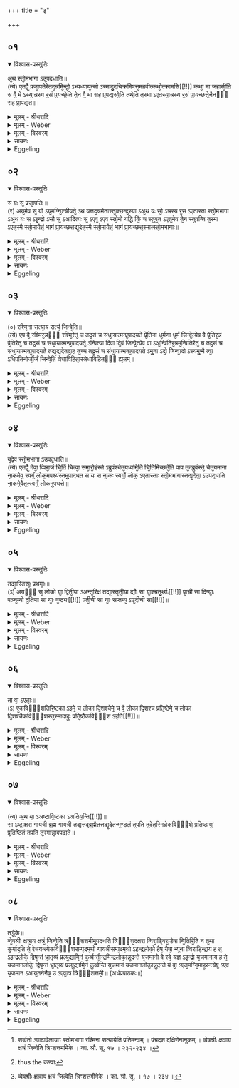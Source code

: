 +++
title = "३"

+++


## ०१


<details open><summary>विश्वास-प्रस्तुतिः</summary>

अ᳘थ स्तो᳘मभागा ऽउ᳘पदधाति॥  
(त्ये) एतद्वै᳘ प्रजा᳘पतेरेतद᳘न्नमि᳘न्द्रो᳘ ऽभ्यध्याय᳘त्सो ऽस्मादु᳘दचिक्रमिषत्त᳘मब्रवीत्कथो᳘त्क्रामसि[[!!]] कथा᳘ मा जहासी᳘ति स वै᳘ मे ऽस्या᳘न्नस्य र᳘सं प्र᳘यच्छे᳘ति ते᳘न वै᳘ मा सह प्र᳘पद्यस्वे᳘ति तथे᳘ति त᳘स्मा ऽएतस्या᳘न्नस्य र᳘सं प्रा᳘यच्छत्ते᳘नैनᳫँ᳭ सह प्रा᳘पद्यत॥
</details>

<details><summary>मूलम् - श्रीधरादि</summary>

अ᳘थ स्तो᳘मभागा ऽउ᳘पदधाति॥  
(त्ये) एतद्वै᳘ प्रजा᳘पतेरेतद᳘न्नमि᳘न्द्रो᳘ ऽभ्यध्याय᳘त्सो ऽस्मादु᳘दचिक्रमिषत्त᳘मब्रवीत्कथो᳘त्क्रामसि[[!!]] कथा᳘ मा जहासी᳘ति स वै᳘ मे ऽस्या᳘न्नस्य र᳘सं प्र᳘यच्छे᳘ति ते᳘न वै᳘ मा सह प्र᳘पद्यस्वे᳘ति तथे᳘ति त᳘स्मा ऽएतस्या᳘न्नस्य र᳘सं प्रा᳘यच्छत्ते᳘नैनᳫँ᳭ सह प्रा᳘पद्यत॥
</details>

<details><summary>मूलम् - Weber</summary>

अ᳘थ स्तो᳘मभागा उ᳘पदधाति॥  
एतद्वै᳘ प्रजापतेरेतद᳘न्नमि᳘न्द्रो ऽभ्य᳘ध्यायॗत्सो ऽस्मादु᳘दचिक्रमिषत्त᳘मब्रवीत्कथो᳘त्क्रामसि कथा᳘ मा जहासी᳘ति स वै᳘ मे ऽस्या᳘न्नस्य र᳘सम् प्र᳘यछे᳘ति ते᳘न वै᳘ मा सह प्र᳘पद्यस्वे᳘ति तथे᳘ति त᳘स्मा एतस्या᳘न्नस्य र᳘सम् प्रा᳘यछत्ते᳘नैनᳫं सह प्रा᳘पद्यत॥
</details>

<details><summary>मूलम् - विस्वरम्</summary>

**अथैकोनत्रिंशत्स्तोमभागेष्टकोपधानम् ।** 

अथ स्तोमभागा उपदधाति । एतद्वै प्रजापतेरेतदन्नमिन्द्रो ऽभ्यध्यायत् । सो ऽस्मादुदचिक्रमिषत् । तमब्रवीत्- कथोत्क्रामसि, कथा मा जहासीति । स वै मे ऽस्यान्नस्य रसं प्रयच्छेति । तेन वै मा सह प्रपद्यस्वेति । तथेति । तस्मा ऽएतस्यान्नस्य रसं प्रायच्छत् । तेनैनं सह प्रापद्यत ॥ १ ॥ 
</details>

<details><summary>सायणः</summary>

**अथ स्तोमभागा** इति । स्तोमभागा नामेष्टका उपदधातीति [^१_१२४] । अतः परेणेतिहासेन तासामधिदैवं निरूपयन्नाह 'एतद्वै' तस्मिन्काले प्रजापतेः स्वतवान् । छन्दस्यात्मकत्वमिन्द्रः प्राणो ऽभिध्यातवान् स इन्द्रो ऽस्मात् प्रजापतेरपक्रमितुमैच्छत् 'तम्' इन्द्रम् प्रजापतिः 'अब्रवीत्' 'कथा' "था हेतौ च च्छन्दसि" (पा. सू. ५ । ३ । २३) इति हेतौ थाप्रत्यये रूपम् । 'कथा' च केन हेतुना 'मा' पितरं 'जहासीति' तं प्रजापतिमिन्द्र उवाच अस्यान्नस्य छन्दस्यात्मकस्य 'रसं प्रयच्छेति' । प्रजापतिरुवाच तेन तस्य रसेन मा सह रसेनैव त्वं मा प्रपद्यस्व मच्छरीररस एव भव तथा हि त्वं च तेन रसेन वसतिद्वारेण ह चेत्यभिप्रायः । प्रजापतिस्तु तथेत्युक्त्वा तस्मा इन्द्रायैतस्य छन्दस्यात्मकस्याधिदैवाधितया ऽध्यात्मस्यान्नस्य रसं प्रायच्छत् । तथैवानेन रसेन सहैनं प्रजापतिमिन्द्रः प्रपन्नः ॥ १ ॥ 

[^१_१२४]: सर्व्वतो ऽषाढावेलायाꣳ स्तोमभागा रश्मिना सत्यायेति प्रतिमन्त्रम् । पंचदश दक्षिणेनानुकम् । व्वेषश्रीः क्षत्राय क्षत्रं जिन्वेति त्रिꣳशत्तममिके । का. श्रौ. सू. १७ । २३२-२३४ । 
</details>

<details><summary>Eggeling</summary>

1. He then lays down the Stomabhāgā (praise-sharing bricks). For at that time Indra set his mind upon that food of Prajāpati, and tried to go from him. He spake, 'Why dost thou go from me? why dost thou leave me?'--'Give me the essence of that food: enter me therewith!'--'So be it!' so he gave him the essence of that food, and entered him therewith.
</details>


## ०२


<details open><summary>विश्वास-प्रस्तुतिः</summary>

स यः स᳘ प्रजा᳘पतिः॥  
(र) अय᳘मेव स᳘ यो ऽय᳘मग्नि᳘श्चीयते᳘ ऽथ यत्तद᳘न्नमेतास्ता᳘श्छन्द᳘स्या ऽअ᳘थ यः सो᳘ ऽन्नस्य र᳘स ऽएतास्ता स्तो᳘मभागा ऽअ᳘थ यः स ऽइ᳘न्द्रो ऽसौ स᳘ ऽआदित्यः स᳘ ऽएष᳘ ऽएव स्तो᳘मो यद्धि किं᳘ च स्तुव᳘त ऽएत᳘मेव ते᳘न स्तुवन्ति त᳘स्मा ऽएत᳘स्मै स्तो᳘मायैतं᳘ भागं प्रा᳘यच्छत्तद्य᳘देत᳘स्मै स्तो᳘मायैतं᳘ भागं प्रा᳘यच्छत्त᳘स्मात्स्तो᳘मभागाः॥
</details>

<details><summary>मूलम् - श्रीधरादि</summary>

स यः स᳘ प्रजा᳘पतिः॥  
(र) अय᳘मेव स᳘ यो ऽय᳘मग्नि᳘श्चीयते᳘ ऽथ यत्तद᳘न्नमेतास्ता᳘श्छन्द᳘स्या ऽअ᳘थ यः सो᳘ ऽन्नस्य र᳘स ऽएतास्ता स्तो᳘मभागा ऽअ᳘थ यः स ऽइ᳘न्द्रो ऽसौ स᳘ ऽआदित्यः स᳘ ऽएष᳘ ऽएव स्तो᳘मो यद्धि किं᳘ च स्तुव᳘त ऽएत᳘मेव ते᳘न स्तुवन्ति त᳘स्मा ऽएत᳘स्मै स्तो᳘मायैतं᳘ भागं प्रा᳘यच्छत्तद्य᳘देत᳘स्मै स्तो᳘मायैतं᳘ भागं प्रा᳘यच्छत्त᳘स्मात्स्तो᳘मभागाः॥
</details>

<details><summary>मूलम् - Weber</summary>

स यः स᳘ प्रजा᳘पतिः॥  
अय᳘मेव सॗ यो ऽय᳘मग्नि᳘श्चीयते᳘ ऽथ यत्तद᳘न्नमेतास्ता᳘श्छन्दॗस्या अ᳘थ यः सो᳘ ऽन्नस्य र᳘स एतास्ता स्तो᳘मभागा अ᳘थ यः स इ᳘न्द्रो ऽसौ स᳘ आदित्यः स᳘ एष᳘ एव स्तो᳘मो यद्धि किं᳘ च स्तुव᳘त एत᳘मेव ते᳘न स्तुवन्ति त᳘स्मा एत᳘स्मै स्तो᳘मायैत᳘म् भागम् प्रा᳘यछत्तद्य᳘देत᳘स्मै स्तो᳘मायैत᳘म् भागम् प्रा᳘यछत्त᳘स्मात्स्तो᳘मभागाः॥
</details>

<details><summary>मूलम् - विस्वरम्</summary>

स यः स प्रजापतिः- अयमेव सः- यो ऽयमग्निश्चीयते । अथ यत्तदन्नम्- एतास्ताश्छन्दस्याः । अथ यः सो ऽन्नस्य रसः- एतास्ताः सोमभागाः । अथ यः स इन्द्रः- असौ स आदित्यः । स एष एव स्तोमः । यद्धि किं च स्तुवते- एतमेव तेन स्तुवन्ति । तस्मा एतस्मै स्तोमायैतं भागं प्रायच्छत् । तद्यदेतस्मै स्तोमायैतं भागं प्रायच्छत्- तस्मात्स्तोमभागाः ॥ २ ॥ 
</details>

<details><summary>सायणः</summary>

**स यः स प्रजापतिरि**ति । प्रजापत्यादीनि मन्त्राद्यात्मिकानि शरीराणि दृश्यन्ते । आधिदैवपक्षस्यायमर्थः- 'यः स इन्द्रो ऽसौ स आदित्यः' इति यः प्राणस्य तेजसा सहांगे शस्तश्चासावादित्यो ऽवकाशस्तथा चाह (तद्वा एवैनो उच्चौधनगमषद्योयं दक्षिणे ऽक्षन्पुरुषधेनामे योयं दक्षिणेक्षन्पुरुष इत्यादित्ये एवादित्ये भर्तव्यत्वात्स्तोमः । बा देवेहिकं वाचा लोकवेदयोः स्तुवते केचित्तेन सर्वेण द्वारस्ततिनः समवादित्यस्तुवन्त्येतस्यैव सर्वावेशिनः सर्वे स्तूयमानत्वात् प्राणमित्यभिप्रायः । ततः किञ्चिद्यदादित्यः स्तोम इत्येतदादित्यस्तोम इत्यत आह 'तस्मै एतस्मै' स्तोमादित्यौ । यतः परमात्मसपत्नकं देवाधिदेवाकारेणावस्थितं ततो भजनीयमित्यत्र भूतं स्थितिहेतुं प्रभवमित्यादिनिर्वचनेन तु चैवं कुर्वतो षष्ठीसमासो ऽयं दर्शितः स्तोमस्य भागः स्तोमभाग इति च । तथासामिति भागवत्त्वाच्च स्त्रीलिङ्गबहुवचनेनोपधेयता) नैष दोषः ॥ २ ॥ 
</details>

<details><summary>Eggeling</summary>

2. Now he who was that Prajāpati is this very Agni (the fire-altar) that is now being built up; and that food is these Chandasyā (bricks); and that essence of food is these Stomabhāgās; and he who was Indra is yonder Āditya (the sun): he indeed is the Stoma (hymn of praise), for whatsoever praises they sing, it is him they praise thereby,--it is to that same Stoma he gave a share; and inasmuch as

p. 93

he gave a share (bhāga) to that Stoma, these are (called) Stomabhāgās.
</details>


## ०३


<details open><summary>विश्वास-प्रस्तुतिः</summary>

(०) रश्मि᳘ना सत्या᳘य सत्यं᳘ जिन्वे᳘ति॥  
(त्ये) एष वै᳘ रश्मिर᳘न्नᳫँ᳭ रश्मि᳘रेतं᳘ च तद्र᳘सं च संधा᳘यात्मन्प्र᳘पादयते प्रे᳘तिना ध᳘र्मणा ध᳘र्मं जिन्वे᳘त्येष वै प्रे᳘तिर᳘न्नं प्रे᳘तिरेतं᳘ च तद्र᳘सं च संधा᳘यात्मन्प्र᳘पादयते᳘ ऽन्वित्या दिवा दि᳘वं जिन्वे᳘त्येष वा ऽअ᳘न्वितिर᳘न्नम᳘न्वितिरेतं᳘ च तद्र᳘सं च संधा᳘यात्मन्प्र᳘पादयते तद्य᳘द्यदेतदा᳘ह त᳘च्च तद्र᳘सं च संधा᳘यात्मन्प्र᳘पादयते ऽमु᳘ना ऽदो᳘ जिन्वा᳘दो ऽस्यमु᳘ष्मै त्वा᳘ ऽधिपतिनोर्जो᳘र्जं जिन्वे᳘ति त्रेधाविहिता᳘स्त्रेधाविहितᳫँ᳭ ह्य᳘न्नम्॥
</details>

<details><summary>मूलम् - श्रीधरादि</summary>

(०) रश्मि᳘ना सत्या᳘य सत्यं᳘ जिन्वे᳘ति॥  
(त्ये) एष वै᳘ रश्मिर᳘न्नᳫँ᳭ रश्मि᳘रेतं᳘ च तद्र᳘सं च संधा᳘यात्मन्प्र᳘पादयते प्रे᳘तिना ध᳘र्मणा ध᳘र्मं जिन्वे᳘त्येष वै प्रे᳘तिर᳘न्नं प्रे᳘तिरेतं᳘ च तद्र᳘सं च संधा᳘यात्मन्प्र᳘पादयते᳘ ऽन्वित्या दिवा दि᳘वं जिन्वे᳘त्येष वा ऽअ᳘न्वितिर᳘न्नम᳘न्वितिरेतं᳘ च तद्र᳘सं च संधा᳘यात्मन्प्र᳘पादयते तद्य᳘द्यदेतदा᳘ह त᳘च्च तद्र᳘सं च संधा᳘यात्मन्प्र᳘पादयते ऽमु᳘ना ऽदो᳘ जिन्वा᳘दो ऽस्यमु᳘ष्मै त्वा᳘ ऽधिपतिनोर्जो᳘र्जं जिन्वे᳘ति त्रेधाविहिता᳘स्त्रेधाविहितᳫँ᳭ ह्य᳘न्नम्॥
</details>

<details><summary>मूलम् - Weber</summary>

रश्मि᳘ना सत्या᳘य सत्यं᳘ जिन्वे᳘ति॥  
एष वै᳘ रश्मिर᳘न्नं रश्मि᳘रेतं᳘ च तद्र᳘सं च संधा᳘यात्मन्प्र᳘पादयते प्रे᳘तिना ध᳘र्मणा ध᳘र्मं जिन्वे᳘त्येष वै प्रे᳘तिर᳘न्नम् प्रे᳘तिरेतं᳘ च तद्र᳘सं च संधा᳘यात्मन्प्र᳘पादयते᳘ ऽन्वित्या दिवा दि᳘वं जिन्वे᳘त्येष वा अ᳘न्वितिर᳘न्नम᳘न्वितिरेतं᳘ च तद्र᳘सं च संधा᳘यात्मन्प्र᳘पादयते तद्य᳘द्यदेतदा᳘ह त᳘च्च तद्र᳘सं च संधा᳘यात्मन्प्र᳘पादयते ऽमु᳘नादो᳘ जिन्वा᳘दो ऽस्यमु᳘ष्मै त्वा᳘धिपतिनोर्जो᳘र्जं जिन्वे᳘ति त्रेधाविहिता᳘स्त्रेधाविहितᳫं ह्य᳘न्नम्॥
</details>

<details><summary>मूलम् - विस्वरम्</summary>

**"रश्मिना सत्याय सत्यं जिन्व"**- इति । एष वै रश्मिः । अन्नं रश्मिः । एतं च तद्रसं च सन्धायात्मन्प्रपादयते । **"प्रेतिना धर्मणा धर्मं जिन्व"**- इति । एष वै प्रेतिः । अन्नं प्रेतिः । एतं च तद्रसं च सन्धायात्मन्प्रपादयते । **"अन्वित्या दिवा दिवं जिन्व"**- इति । एष वा ऽअन्वितिः । अन्नमन्वितिः । एतं च तद्रसं च संधायात्मन्प्रपादयते । तद् यद्यदेतदाह- तच्च तद्रसं च संधायात्मन्प्रपादयते । अमुना ऽदो जिन्व, अदो ऽसि, अमुष्मै त्वा, **“अधिपतिनोर्जा, ऊर्जं जिन्व"**- (वा. सं. १५ । ६-९) इति त्रेधा विहिताः । त्रेधाविहितं ह्यन्नम् ॥ ३ ॥ 
</details>

<details><summary>सायणः</summary>

निरूढस्यैव स्त्रीलिङ्गस्य बहुवचनान्तस्य चाव्युत्पत्तिमन्त्रमात्रेणैवारभ्यते- **रश्मिना** इति । **एष वै रश्मिरि**त्यादिनेतिहासार्थं मन्त्राणामभिधानं दर्शयति- तस्य चेतिहासशेषसंक्षेपेणार्थः । प्रजापतेर्विश्वरूपस्य सत्यधर्मादिभिराकारैरवस्थितस्य यदिदं स्थावरजङ्गमात्मकमन्नं तस्य रश्मिरादाय संचरतीत्यादित्यप्रजापतिनामात्मानं च सर्वाश्च प्रजापतेः प्रत्यङ्गभूतदेवतास्तेन रसेन तर्पयति न केवलमात्मानम् । तथैवायमध्यात्मं प्राणं सर्वान् प्राणान् प्राणिनामात्मानमवान्तररसेन तर्पयत्येतत्तेन प्रजापतिसंवादेनेति निष्पन्नम् । तच्चैतदधियज्ञमन्त्रेणेष्टकासु दर्शयते तत्र प्रथमतो यदिष्टकोच्यते । हे इष्टके ! सत्याय सत्यात्मकाय प्रजापतये यदात्माने (यवत्वीहमु) उपधीयेति शेषः । कुत एतत्त्रिवृतोपदधामीत्यादि चतुर्थ्यत्वात्तत्र चोपदधातीत्यस्य तस्य कल्पनीयत्वादत्रापि त्वामुपदधामीति शब्दो विज्ञायते । तत् सत्यात्मकं प्रजापतिं यजमानत्वमत्राग्नीकोपधीयमानं 'जिन्व' तर्पय केन रश्मिना समश्नुत इति । रश्मिश्चादित्येन रसस्थितस्य तस्य रसो रश्मिता रसो ऽपि रश्मिस्थितत्वाद्रश्मिः । अथवा रसत्वसाधनादयस्तेन रश्मिना रसपूर्णनादित्यनेन जित्वा रसः पूर्णः स्यादित्यस्य त्वमधियज्ञिकशरीरभूता इमं चित्यामेकमधियज्ञं प्रजापतिं यजमानं च प्रपद्यस्वेत्यर्थः । एतदाह- एष वै आदित्यो रश्मिभिरुक्तो निर्वचनात् । रसं चान्नरसं रश्मिना स्थानशब्देन योगादेव ता एवं च (तदादित्यरसवसवापि कीर्त्या) तथैकशब्दोपादानेनेष्टकाशरीरोक्तत्वात्सशरीरे अधियज्ञिके प्रजापतेर्यजमानस्य च प्रपादयते । एवमेवोत्तरेष्वपि मन्त्रेषु यंद्वितीयान्तेन धर्मादि तर्पणीय प्रपद्य तत्पूर्वं चतुर्थ्यन्तेन (उपधानप्रयोजनत्वेनोपत्यस्तृतीयनेमश्च) यत्र द्वितीयायुक्तानां प्रातिपदिकानां प्रथमतृतीयानिर्देशास्ते व्यत्ययेन चतुर्थीनिर्देशा द्रष्टव्या इत्येतदङ्गीकृत्य प्रेतिशब्देन च केवलेनादित्यं रसं चोपात्ते सन्ध्यात्मकं प्रपादयत इत्याह- (प्रकृत्यष्वागतिरादित्य भूतानां तस्थावादभ्यरसो पिबति । एवमनयन्ति तमित्यात्विगिस्थत्वाद्वातरसः । एवं रश्मीति स्त्रीच्छन्दत्वात्तुमित्यावद्वचनत्वात्) अव्याख्यानव्याप्त्यर्थं सामान्यव्याख्यां करोति । यत्संविधादित्यतीया अनेन शब्देन जिन्वतिकारणमाह- तच्च संवत्सर स्थितं सन्धायात्मन् प्रपादयत इति । अत्र तस्येति वचनं प्रायः संधाय तत् । संवत्सरमित्यर्थः । 'अमुना ऽदो जिन्वेति सवननामत्वमग्नेर्नानाविशेषयुक्तानां मन्त्राणामेकप्रकारं दर्शयति । अमुना ऽदो रश्म्यादिना । 'अदः' सत्यादीत्येवंरूपस्तावदेका कण्डिकादधोमन्त्राणां राशिः । अत्र च राशावमुष्मै त्वोपदधातीत्येतदनास्तातत्वादर्थतो विद्यमानमपि न कीर्त्तितः । 'अदः' त्रिवृदाद्यस्य अमुष्मै त्रिवृदादिकार्यायेत्येवंरूपो ऽपरो तत्र राशिः अधिपतिर्नरस्तेन चोर्जं प्रजापतिं जिन्वोपदधामीत्येष तृतीयो मन्त्रभेदः । यद्यपि च प्रथमस्यैवाद्यमन्त्रस्य राशेरपहरति तेषामपि लक्षणैर्व्यवहितत्वात् पृथगवस्थितापि । एवमेते तावन्मन्त्राः 'त्रेधा' त्रिषु स्थानेषु 'विहिताः' तेषां त्रेधा विहितत्वात् । आद्युक्ता इष्टकास्त्रेधा विहिता इत्याह- त्रेधा विहितं ह्यन्नम् । जङ्गमं तावत्पिता माता पुत्र इत्येवं स्थावरमपि तापो वृष्टिर्बीजमिति तदनुकारणे सो ऽपि त्रेधाविहितस्तदनुकारा इष्टका इत्यभिप्रायः ॥ ३ ॥ 
</details>

<details><summary>Eggeling</summary>

3. [He lays them down, with, Vāj. S. XV, 6. 7], 'By the ray quicken thou the truth for truth!'--the ray, doubtless, is that (sun), and ray is food; having put together that (sun) and the essence thereof, he makes it enter his own self;--'by the starting, by the law, quicken the law!'--the starting, doubtless, is that (sun), and the starting also means food: having put together that (sun) and the essence thereof, he makes it enter his own self;--'by the going after, by the sky, quicken the sky!'--the going after, doubtless, is that (sun), and the going after also means food; having put together that (sun) and the essence thereof, he makes it enter his own self. Thus whatever he mentions here, that and the essence thereof he puts together and makes it enter his own self: 'By such and such quicken thou such and such!'--'Such and such thou art: for such and such (I deposit) thee!'--'By the lord, by strength, quicken strength!' thus they (the bricks) are divided into three kinds, for food is of three kinds.
</details>


## ०४


<details open><summary>विश्वास-प्रस्तुतिः</summary>

य᳘द्वेव स्तो᳘मभागा ऽउपद᳘धाति॥  
(त्ये) एतद्वै᳘ देवा᳘ व्विरा᳘जं चि᳘तिं चित्वा᳘ समा᳘रो᳘हंस्ते ऽब्रुवंश्चेत᳘यध्वमि᳘ति चि᳘तिमिच्छते᳘ति वाव त᳘दब्रुवंस्ते᳘ चेत᳘यमाना ना᳘कमेव᳘ स्वर्गं᳘ लोक᳘मपश्यंस्तमु᳘पादधत स यः स ना᳘कः स्वर्गो᳘ लोक᳘ ऽएतास्ताः स्तो᳘मभागास्तद्य᳘देता᳘ ऽउपद᳘धाति ना᳘कमे᳘वैत᳘त्स्वर्गं᳘ लोकमु᳘पधत्ते॥
</details>

<details><summary>मूलम् - श्रीधरादि</summary>

य᳘द्वेव स्तो᳘मभागा ऽउपद᳘धाति॥  
(त्ये) एतद्वै᳘ देवा᳘ व्विरा᳘जं चि᳘तिं चित्वा᳘ समा᳘रो᳘हंस्ते ऽब्रुवंश्चेत᳘यध्वमि᳘ति चि᳘तिमिच्छते᳘ति वाव त᳘दब्रुवंस्ते᳘ चेत᳘यमाना ना᳘कमेव᳘ स्वर्गं᳘ लोक᳘मपश्यंस्तमु᳘पादधत स यः स ना᳘कः स्वर्गो᳘ लोक᳘ ऽएतास्ताः स्तो᳘मभागास्तद्य᳘देता᳘ ऽउपद᳘धाति ना᳘कमे᳘वैत᳘त्स्वर्गं᳘ लोकमु᳘पधत्ते॥
</details>

<details><summary>मूलम् - Weber</summary>

य᳘द्वेव स्तो᳘मभागा उपद᳘धाति॥  
एतद्वै᳘ देवा᳘ विरा᳘जं चि᳘तिं चित्वा᳘ समा᳘रोॗहंस्ते ऽब्रुवंश्चेत᳘यध्वमि᳘ति चि᳘तिमिछते᳘ति वाव त᳘दब्रुवंस्ते᳘ चेत᳘यमाना ना᳘कमेव᳘ स्वर्गं᳘ लोक᳘मपश्यंस्तमु᳘पादधत स यः स ना᳘कः स्वर्गो᳘ लोक᳘ एतास्ता स्तो᳘मभागास्तद्य᳘देता᳘ उपद᳘धाति ना᳘कमेॗवैत᳘त्स्वर्गं᳘ लोकमु᳘पधत्ते॥
</details>

<details><summary>मूलम् - विस्वरम्</summary>

यद्वेव स्तोमभागा उपदधाति । एतद्वै देवा विराजं चितिं चित्वा समारोहन् । ते ऽब्रुवन्- चेतयध्वमिति- चितिमिच्छतेति वाव तदब्रुवन् । ते चेतयमाना नाकमेव स्वर्गं लोकमपश्यन् । तमुपादधत । स यः स नाकः स्वर्गो लोकः- एतास्ताः स्तोमभागाः । तद्यदेता उपदधाति- नाकमेवैतत्स्वर्गं लोकमुपधत्ते ॥ ४ ॥ 
</details>

<details><summary>सायणः</summary>

एवं तावच्छब्दस्याशु यत् प्राजापत्यदर्शनमुक्तं तस्यानन्तरं (सम्बन्धमेवास्तरमेव भागास्विदं) प्राजापत्यदर्शनसम्बद्धं स्तोमभागास्वपि दैवे दर्शनं वक्तुमाह- **यद्वेव स्तोमभागा** इति । 'यद्वेव' विराजम् द्युलोकं 'चित्वा' समारूढाः स्तोमभागमवदः । (रवरहितं वा ऽमी) तद्दिवः सारभूतं प्रधानो देवनिवासं 'स्वर्गम्' 'लोकम्' स्तोमभागात्मकं त्रैलोक्यदिशश्च । दर्शयति- तत्र त्विदं वक्तव्यम् । द्युलोक एवायं विद्वद्भिः कल्पितः । कुतो ऽत्र प्रकृत्य पृथिवी चान्तरिक्षं त्वायातमिति । नैष दोषः । द्युलोक एव ह्येतदुत्तममध्यमाधमस्तोमगतेष्टका त्रैलोक्यं परिकल्पते ॥ ४ ॥ 
</details>

<details><summary>Eggeling</summary>

4. And as to why he lays down the Stomabhāgās. Now the gods, having laid down the far-shining layer, mounted it. They spake, 'Meditate ye!' whereby, doubtless, they meant to say, 'Seek ye a layer!' Whilst meditating, they saw even the firmament, the heavenly world, and laid it down. Now that same firmament, the heavenly world, indeed is the same as these Stomabhāgās, and thus in laying down these, he lays down the firmament, the heavenly world.
</details>


## ०५


<details open><summary>विश्वास-प्रस्तुतिः</summary>

तद्या᳘स्तिस्रः᳘ प्रथमाः᳘॥  
(ऽ) अयᳫँ᳭ स᳘ लोको या᳘ द्विती᳘या ऽअन्त᳘रिक्षं तद्या᳘स्तृती᳘या द्यौः सा या᳘श्चतु᳘र्थ्यः[[!!]] प्रा᳘ची सा दिग्याः᳘ पञ्च᳘म्यो द᳘क्षिणा सा याः᳘ ष᳘ष्ठ्यः[[!!]] प्रती᳘ची सा याः᳘ सप्तम्य᳘ ऽउ᳘दीची सा[[!!]]॥
</details>

<details><summary>मूलम् - श्रीधरादि</summary>

तद्या᳘स्तिस्रः᳘ प्रथमाः᳘॥  
(ऽ) अयᳫँ᳭ स᳘ लोको या᳘ द्विती᳘या ऽअन्त᳘रिक्षं तद्या᳘स्तृती᳘या द्यौः सा या᳘श्चतु᳘र्थ्यः[[!!]] प्रा᳘ची सा दिग्याः᳘ पञ्च᳘म्यो द᳘क्षिणा सा याः᳘ ष᳘ष्ठ्यः[[!!]] प्रती᳘ची सा याः᳘ सप्तम्य᳘ ऽउ᳘दीची सा[[!!]]॥
</details>

<details><summary>मूलम् - Weber</summary>

तद्या᳘स्तिस्रः᳘ प्रथमाः᳟॥  
अयᳫं स᳘ लोको या᳘ द्विती᳘या अन्त᳘रिक्षं तद्या᳘स्तृती᳘या द्यौः सा या᳘श्चतुर्थ्यः᳘ प्रा᳘ची सा दिग्याः᳘ पञ्चॗम्यो दक्षिणा सा याः᳘ षष्ठ्यः᳘ प्रती᳘ची सा याः᳘ सप्तम्य᳘ उ᳘दीची सा᳟॥
</details>

<details><summary>मूलम् - विस्वरम्</summary>

तद् यास्तिस्रः प्रथमाः- अयं स लोकः । या द्वितीयाः- अन्तरिक्षं तत् । यास्तृतीयाः- द्यौः सा । याश्चतुर्थ्यः- प्राची सा दिक् । याः पञ्चम्यो- दक्षिणा सा । याः षष्ठ्यः- प्रतीची सा । याः सप्तम्यः- उदीची सा ॥ ५ ॥ 
</details>

<details><summary>सायणः</summary>

तत्र चायं लोक इत्यादयः शब्दाः स्थानसामान्येन वेदितव्याः । एवं प्रथमादयो ऽपि दिश आदित्या एव द्रष्टव्याः । अथ वा ते ऽपि स्वर्गो लोको लवणोदकवत् त्रैलोक्ये ऽप्युक्त एवेत्येतदभिप्रायमेतत्ततश्चामुत्रापि लोके यः सारभूतः सुखोक्तदेशः स स्वर्ग एवेत्येतदेतेन त्रैलोक्यकल्पनेनावसीयते ॥ ५ ॥ 
</details>

<details><summary>Eggeling</summary>

5. The first three (bricks) are this (terrestrial)

p. 94

world, the second (three) the air, and the third (three) the sky, the fourth the eastern, the fifth the southern, the sixth the western, and the seventh the northern regions.
</details>


## ०६


<details open><summary>विश्वास-प्रस्तुतिः</summary>

ता वा᳘ ऽएताः᳘॥  
(ऽ) ए᳘कविᳫँ᳭शतिरि᳘ष्टका ऽइमे᳘ च लोका दि᳘शश्चेमे᳘ च वै᳘ लोका दि᳘शश्च प्रति᳘ष्ठेमे᳘ च लोका दि᳘शश्चैकविᳫँ᳭शस्त᳘स्मादाहुः प्रति᳘ष्ठैकविᳫँ᳭श ऽइति[[!!]]॥
</details>

<details><summary>मूलम् - श्रीधरादि</summary>

ता वा᳘ ऽएताः᳘॥  
(ऽ) ए᳘कविᳫँ᳭शतिरि᳘ष्टका ऽइमे᳘ च लोका दि᳘शश्चेमे᳘ च वै᳘ लोका दि᳘शश्च प्रति᳘ष्ठेमे᳘ च लोका दि᳘शश्चैकविᳫँ᳭शस्त᳘स्मादाहुः प्रति᳘ष्ठैकविᳫँ᳭श ऽइति[[!!]]॥
</details>

<details><summary>मूलम् - Weber</summary>

ता वा᳘ एताः᳟॥  
ए᳘कविंशतिरि᳘ष्टका इमे᳘ च लोका दि᳘शश्चेमे᳘ च वै᳘ लोका दि᳘शश्च प्रतिॗष्ठेमे᳘ च लोका दि᳘शश्चैकविंशस्त᳘स्मादाहुः प्रतिॗष्ठैकविंश इ᳘ति॥
</details>

<details><summary>मूलम् - विस्वरम्</summary>

ता वा एता एकविंशतिरिष्टकाः- इमे च लोकाः, दिशश्च । इमे च वै लोका दिशश्च प्रतिष्ठा । इमे च लोका दिशश्चैकविंशः । तस्मादाहुः- प्रतिष्ठैकविंश इति ॥ ६ ॥ 
</details>

<details><summary>सायणः</summary>

**ता वा एता** इति । एकविंशतिपरिमाणसमूह एकविंशः सम्भूतानां प्रतिष्ठास्वधिवास इति प्रसिद्धिः ॥ ६ ॥ 
</details>

<details><summary>Eggeling</summary>

6. These twenty-one bricks, then, are these worlds and the regions, and these worlds and the regions are a foundation, and these worlds and the regions are twenty-one: whence they say, 'the Ekaviṁśa (twenty-one-fold) is a foundation.'
</details>


## ०७


<details open><summary>विश्वास-प्रस्तुतिः</summary>

(त्य᳘) अ᳘थ या᳘ ऽअष्टावि᳘ष्टका ऽअतिय᳘न्ति[[!!]]॥  
सा ऽष्टा᳘क्षरा गायत्री ब्र᳘ह्म गायत्री तद्यत्तद्ब्र᳘ह्मैतत्तद्य᳘देतन्म᳘ण्डलं त᳘पति त᳘देत᳘स्मिन्नेकविᳫँ᳭शे᳘ प्रतिष्ठायां᳘ प्र᳘तिष्ठितं तपति त᳘स्मान्ना᳘वपद्यते॥
</details>

<details><summary>मूलम् - श्रीधरादि</summary>

(त्य᳘) अ᳘थ या᳘ ऽअष्टावि᳘ष्टका ऽअतिय᳘न्ति[[!!]]॥  
सा ऽष्टा᳘क्षरा गायत्री ब्र᳘ह्म गायत्री तद्यत्तद्ब्र᳘ह्मैतत्तद्य᳘देतन्म᳘ण्डलं त᳘पति त᳘देत᳘स्मिन्नेकविᳫँ᳭शे᳘ प्रतिष्ठायां᳘ प्र᳘तिष्ठितं तपति त᳘स्मान्ना᳘वपद्यते॥
</details>

<details><summary>मूलम् - Weber</summary>

अ᳘थ या᳘ अष्टावि᳘ष्टका अतिय᳘न्ति᳟᳟॥  
साष्टा᳘क्षरा गायत्री ब्र᳘ह्म गायत्री तद्यत्तद्ब्र᳘ह्मैतत्तद्य᳘देतन्म᳘ण्डलं त᳘पति त᳘देत᳘स्मिन्नेकविंशे᳘ प्रतिष्ठाया᳘म् प्र᳘तिष्ठितं तपति त᳘स्मान्ना᳘वपद्यते॥
</details>

<details><summary>मूलम् - विस्वरम्</summary>

अथ या अष्टाविष्टका अतियन्ति- सा ऽष्टाक्षरा गायत्री । ब्रह्म गायत्री । तद्- यत्तद्ब्रह्म- एतत्तद्- यदेतन्मण्डलं तपति । तदेतस्मिन्नेकविंशे प्रतिष्ठायां प्रतिष्ठितं तपति । तस्मान्नावपद्यते ॥ ७ ॥ 
</details>

<details><summary>सायणः</summary>

**अथ या अष्टावि**ति । सा ऽष्टाक्षरा गायत्री संख्यासामान्याद् ब्रह्मलक्षणा गायत्री प्रतिपादयति । ऋगादीनां गायत्र्वामेव भूत्वा चतुर्थीलक्षणं ब्रह्मैतत्तद्यत् यस्मात् एतन्मण्डलं एव तपति त्रयीजन्यापूर्वाराध्वायं सत् तदिति नाधिवासास्तनत्रयीकार्यत्वात्त्रयी कल्प्यत इत्येते त्रयीपाप्मत्वेनातिगतामेततत्तेजसा समानार्थपुरुषात्मकं शरीरमित्यन्यत्र एव तु विकारस्तेजसो ऽयं मतान्तरं ब्रह्मणो ऽभिधेयत्वान्मण्डलं ब्राह्मत्पार ( ) यथा वासनं तु सर्वमुपपन्नमिति स्थितिः । तदेतस्मिन्नेकविंशतिरश्मिभिः प्रतिष्ठितमेवैतस्मिन्नेतत् । 'तस्मान्नावपद्यते' यस्मादन्नं प्रथमो ऽत्र विवृत्तत्वाद्वा मत्प्रधानात्मिकम् ॥ ७ ॥ 
</details>

<details><summary>Eggeling</summary>

7. And the eight bricks which remain over are the Gāyatrī consisting of eight syllables; but the Gāyatrī is the Brahman, and as to that Brahman, it is yonder burning disk: it burns, while firmly-established on that twenty-one-fold one, as on a foundation, whence it does not fall down.
</details>


## ०८


<details open><summary>विश्वास-प्रस्तुतिः</summary>

तद्धै᳘के॥  
व्वे᳘षश्रीः क्षत्रा᳘य क्षत्रं᳘ जिन्वे᳘ति त्रᳫँ᳭शत्तमीमु᳘पदधति त्रिᳫँ᳭श᳘दक्षरा व्विरा᳘ड्विरा᳘डेषा चि᳘तिरि᳘ति न त᳘था कुर्याद᳘ति ते᳘ रेचयन्त्येकविᳫँ᳭शसम्प᳘दम᳘थो गायत्रीसम्प᳘दम᳘थो ऽइन्द्रलोको᳘ हैष᳘ यैषा᳘ न्यूना व्विराडि᳘न्द्राय ह त᳘ ऽइन्द्रलोके᳘ द्विष᳘न्तं भ्रा᳘तृव्यं प्रत्युद्यामि᳘नं कुर्व्वन्ती᳘न्द्रमिन्द्रलोका᳘न्नुदन्ते य᳘जमानो वै स्वे᳘ यज्ञ ऽइ᳘न्द्रो य᳘जमानाय ह ते᳘ यजमानलोके᳘ द्विष᳘न्तं भ्रा᳘तृव्यं प्रत्युद्यामि᳘नं कुर्व्वन्ति य᳘जमानं यजमानलोका᳘न्नुदन्ते यं वा᳘ ऽएत᳘मग्नि᳘माह᳘रन्त्येष᳘ ऽएव य᳘जमान ऽआय᳘तनेनैष᳘ उ ऽएवा᳘त्र त्रिᳫँ᳭शत्तमी᳘॥ (अर्धप्रपाठकः॥)
</details>

<details><summary>मूलम् - श्रीधरादि</summary>

तद्धै᳘के॥  
व्वे᳘षश्रीः क्षत्रा᳘य क्षत्रं᳘ जिन्वे᳘ति त्रᳫँ᳭शत्तमीमु᳘पदधति त्रिᳫँ᳭श᳘दक्षरा व्विरा᳘ड्विरा᳘डेषा चि᳘तिरि᳘ति न त᳘था कुर्याद᳘ति ते᳘ रेचयन्त्येकविᳫँ᳭शसम्प᳘दम᳘थो गायत्रीसम्प᳘दम᳘थो ऽइन्द्रलोको᳘ हैष᳘ यैषा᳘ न्यूना व्विराडि᳘न्द्राय ह त᳘ ऽइन्द्रलोके᳘ द्विष᳘न्तं भ्रा᳘तृव्यं प्रत्युद्यामि᳘नं कुर्व्वन्ती᳘न्द्रमिन्द्रलोका᳘न्नुदन्ते य᳘जमानो वै स्वे᳘ यज्ञ ऽइ᳘न्द्रो य᳘जमानाय ह ते᳘ यजमानलोके᳘ द्विष᳘न्तं भ्रा᳘तृव्यं प्रत्युद्यामि᳘नं कुर्व्वन्ति य᳘जमानं यजमानलोका᳘न्नुदन्ते यं वा᳘ ऽएत᳘मग्नि᳘माह᳘रन्त्येष᳘ ऽएव य᳘जमान ऽआय᳘तनेनैष᳘ उ ऽएवा᳘त्र त्रिᳫँ᳭शत्तमी᳘॥ (अर्धप्रपाठकः॥)
</details>

<details><summary>मूलम् - Weber</summary>

तद्धै᳘के॥  
वे᳘षश्रीः क्षत्रा᳘य क्षत्रं᳘ जिन्वे᳘ति त्रिंशत्तमीमु᳘पदधति त्रिंश᳘दक्षरा विरा᳘ड्विरा᳘डेषा चि᳘तिरि᳘ति न त᳘था कुर्याद᳘ति ते᳘ रेचयन्त्येकविंशसम्प᳘दम᳘थो गायत्रीसम्प᳘दम᳘थो इन्द्रलोको᳘ हैषॗ यैषा᳘न्यूना विराडि᳘न्द्राय ह त᳘ इन्द्रलोके᳘ द्विष᳘न्तम् भ्रा᳘तृव्यम् प्रत्युद्यामि᳘नं कुर्वन्ती᳘न्द्रमिन्द्रलोका᳘न्नुदन्ते य᳘जमानो वै स्वे᳘ यज्ञ इ᳘न्द्रो य᳘जमानाय ह ते᳘ यजमानलोके᳘ द्विष᳘न्तम् भ्रा᳘तृव्यम् प्रत्युद्यामि᳘नं कुर्वन्ति य᳘जमानं यजमानलोका᳘न्नुदन्ते यं वा᳘ एत᳘मग्नि᳘माह᳘रन्त्येष᳘ एव य᳘जमान आय᳘तनेनैष᳘ उ एवा᳘त्र त्रिंशत्तमी᳟ [^wbr_1] ॥  

[^wbr_1]: thus the कण्वाः
</details>

<details><summary>मूलम् - विस्वरम्</summary>

तद्धैके- **"वेषश्रीः क्षत्राय क्षत्रं जिन्व"**- इति त्रिंशत्तमीमुपदधति । त्रिंशदक्षरा विराट् । विराडेषा चितिरिति । न तथा कुर्यात् । अति ते रेचयन्त्येकविंशसम्पदम् । अथो गायत्रीसम्पदम् । अथो इन्द्रलोक हैष- यैषा न्यूना विराट् । इन्द्राय ह त इन्द्रलोके द्विषन्तं भ्रातृव्यं प्रत्युद्यामिनं कुर्वन्ति । इन्द्रमिन्द्रलोकानुदन्ते । यजमानो वै स्वे यज्ञ इन्द्रः । यजमानाय ह ते यजमानलोके द्विषन्तं भ्रातृव्यं प्रत्युद्यामिनं कुर्वन्ति । यजमानं यजमानलोकान्नुदन्ते । यं वा एतमाग्निमाहरन्ति- एष एव यजमान आयतनेन । एष उ एवात्र त्रिंशत्तमी ॥ ८ ॥ 
</details>

<details><summary>सायणः</summary>

**तद्धैके** [^१_१२८] इति । **अथ उ इन्द्रलोको हैष** इति । यत्तद्विराजः त्रिंशत्तमं शून्यं स्थानं तदिन्द्रस्य स्वराज्यस्य भोक्तुं स्थानं तत्र स्थितः स तां विराजं भुङ्क्ते । यस्तु तत्रापीष्टकामुपदधाति स तस्येन्द्रस्य लोकस्थाने भ्रातृव्यं करोति, इत्यागमिकम् । यदि तु त्रिंशत्तम्याः प्रयोजनं ततो ऽयमेवाग्निः सञ्चिनोति चिते- आहरन्त्येषु पचन्ति । सप्तमीष्टका भविष्यतीति । न तु तत्रापि स दोषः स्थित एव यजमानस्य द्विषन्तं भ्रातृव्यं प्रत्युद्यामिनं कुर्वन्तीत्यत आह- **एष यजमान** इति । स एवाग्निः स एव यजमानः कथमानयते न तु प्राधान्यतेत्यर्थः । स्वामी हि यजमानो यज्ञे प्रधानं चित्यो ऽग्निः प्रधानम् । अतः प्राधान्याद्यजमान एवाग्निः । ततश्चाग्नौ त्रिंशत्तम्याम् एवेन्द्रो यजमानश्चायतनवान् भवतीति । अत्रापि च देवे दर्शनमन्त्रास्तथैव योजनीयाः । स हि नाकः स्वर्गो लोको रश्मिशरीरसत्यादिदेवयास्ताव स्तोमेष्टकोच्यते सत्यादयश्च ये स्वर्गावयवभूताः । यत्त्वोपदधाति सा त्वमुपधीयमाना सह रसेन सत्यं जिन्व तर्पयेत्याकारसमर्थं कुर्वित्ययमुत्तरेष्वपि योज्यः ॥ ८ ॥ 

[^१_१२८]: व्वेषश्रीः क्षत्राय क्षत्रं जित्वेति त्रिꣳशत्तमीमेके । का. श्रौ. सू. । १७ । २३४ ॥ 

इति श्रीहरिस्वामिनः कृतौ माध्यन्दिनीयशतपथब्राह्मणभाष्ये ऽष्टमे काण्डे पञ्चमे ऽध्याये तृतीयं ब्राह्मणम् ॥ (८-५-३) ॥ 
</details>

<details><summary>Eggeling</summary>

8. Now some lay down a thirtieth (Stomabhāgā), with, 'Beautifully arrayed, quicken thou the kshatra for the kshatra!' saying, 'Of thirty syllables is the Virāj (metre) and this layer is virāj (far-shining).' But let him not do so: they (who do so) exceed (this layer so as not to be) amounting to the twenty-one-fold, and to the Gāyatrī; and that undiminished Virāj, doubtless, is the world of Indra: in the world of Indra they raise a spiteful enemy of equal power (to Indra), and thrust Indra out of the world of Indra. And at his own sacrifice the Sacrificer assuredly is Indra: in the Sacrificer's realm they raise for the Sacrificer a spiteful enemy of equal power, and thrust the Sacrificer out of the Sacrificer's own realm. But, surely, that fire which they bring hither is no other than this Sacrificer: by means of his foundation it is he who is the thirtieth (brick) in this (layer).
</details>

